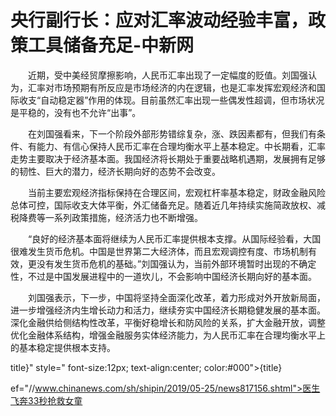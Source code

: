 # 央行副行长：应对汇率波动经验丰富，政策工具储备充足-中新网

　　近期，受中美经贸摩擦影响，人民币汇率出现了一定幅度的贬值。刘国强认为，汇率对市场预期有所反应是市场经济的内在逻辑，也是汇率发挥宏观经济和国际收支“自动稳定器”作用的体现。目前虽然汇率出现一些偶发性超调，但市场状况是平稳的，没有也不允许“出事”。

　　在刘国强看来，下一个阶段外部形势错综复杂，涨、跌因素都有，但我们有条件、有能力、有信心保持人民币汇率在合理均衡水平上基本稳定。中长期看，汇率走势主要取决于经济基本面。我国经济将长期处于重要战略机遇期，发展拥有足够的韧性、巨大的潜力，经济长期向好的态势不会改变。

　　当前主要宏观经济指标保持在合理区间，宏观杠杆率基本稳定，财政金融风险总体可控，国际收支大体平衡，外汇储备充足。随着近几年持续实施简政放权、减税降费等一系列政策措施，经济活力也不断增强。

　　“良好的经济基本面将继续为人民币汇率提供根本支撑。从国际经验看，大国很难发生货币危机。中国是世界第二大经济体，而且宏观调控有度、市场机制有效，更没有发生货币危机的基础。”刘国强认为，当前外部环境暂时出现的不确定性，不过是中国发展进程中的一道坎儿，不会影响中国经济长期向好的基本面。

　　刘国强表示，下一步，中国将坚持全面深化改革，着力形成对外开放新局面，进一步增强经济内生增长动力和活力，继续夯实中国经济长期稳健发展的基本面。深化金融供给侧结构性改革，平衡好稳增长和防风险的关系，扩大金融开放，调整优化金融体系结构，增强金融服务实体经济能力，为人民币汇率在合理均衡水平上的基本稳定提供根本支持。

title}" style=" font-size:12px; text-align:center; color:#000">{title}

ef="//www.chinanews.com/sh/shipin/2019/05-25/news817156.shtml">医生飞奔33秒抢救女童
